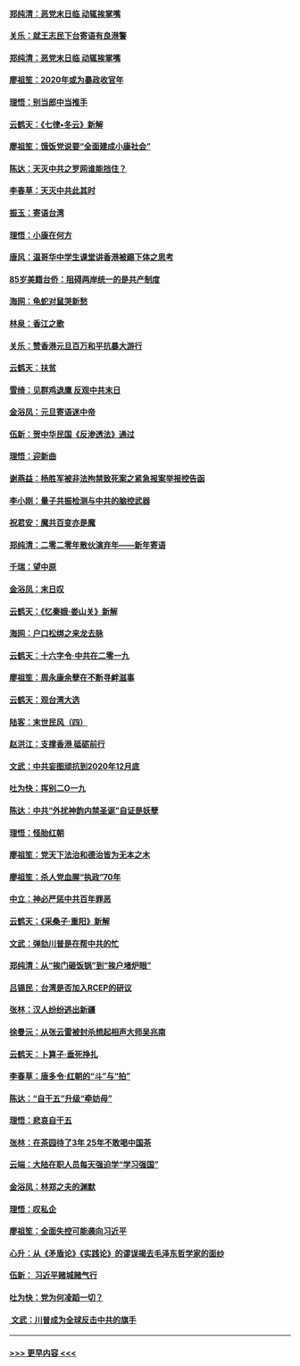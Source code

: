 #### [郑纯清：恶党末日临 动辄挨掌嘴](../pages/nsc993/n11769912.md?t=01060544) 
#### [关乐：就王志民下台寄语有良港警](../pages/nsc993/n11769903.md?t=01060544) 
#### [郑纯清：恶党末日临 动辄挨掌嘴](../pages/nsc993/n11769356.md?t=01060544) 
#### [廖祖笙：2020年或为暴政收官年](../pages/nsc993/n11768216.md?t=01060544) 
#### [理悟：别当郎中当推手](../pages/nsc993/n11768243.md?t=01060544) 
#### [云鹤天：《七律▪冬云》新解](../pages/nsc993/n11768204.md?t=01060544) 
#### [廖祖笙：饿饭党说要“全面建成小康社会”](../pages/nsc993/n11767482.md?t=01060544) 
#### [陈达：天灭中共之罗网谁能挡住？](../pages/nsc993/n11767465.md?t=01060544) 
#### [李春草：天灭中共此其时](../pages/nsc993/n11767452.md?t=01060544) 
#### [振玉：寄语台湾](../pages/nsc993/n11767432.md?t=01060544) 
#### [理悟：小康在何方](../pages/nsc993/n11767394.md?t=01060544) 
#### [唐风：温哥华中学生课堂讲香港被踢下体之思考](../pages/nsc993/n11766848.md?t=01060544) 
#### [85岁美籍台侨：阻碍两岸统一的是共产制度](../pages/nsc993/n11765043.md?t=01060544) 
#### [海网：龟蛇对鼠哭新愁](../pages/nsc993/n11764895.md?t=01060544) 
#### [林泉：香江之歌](../pages/nsc993/n11764415.md?t=01060544) 
#### [关乐：赞香港元旦百万和平抗暴大游行](../pages/nsc993/n11764382.md?t=01060544) 
#### [云鹤天：扶贫](../pages/nsc993/n11764245.md?t=01060544) 
#### [雪绮：见群鸡退鹰  反观中共末日](../pages/nsc993/n11762112.md?t=01060544) 
#### [金浴凤：元旦寄语迷中帝](../pages/nsc993/n11761788.md?t=01060544) 
#### [伍新：贺中华民国《反渗透法》通过](../pages/nsc993/n11761994.md?t=01060544) 
#### [理悟：迎新曲](../pages/nsc993/n11761152.md?t=01060544) 
#### [谢燕益：杨胜军被非法拘禁致死案之紧急报案举报控告函](../pages/nsc993/n11756134.md?t=01060544) 
#### [李小刚：量子共振检测与中共的脑控武器](../pages/nsc993/n11754518.md?t=01060544) 
#### [祝君安：魔共百变亦是魔](../pages/nsc993/n11754469.md?t=01060544) 
#### [郑纯清：二零二零年散伙演弃年——新年寄语](../pages/nsc993/n11754195.md?t=01060544) 
#### [千瑞：望中原](../pages/nsc993/n11754159.md?t=01060544) 
#### [金浴凤：末日叹](../pages/nsc993/n11752359.md?t=01060544) 
#### [云鹤天：《忆秦娥‧娄山关》新解](../pages/nsc993/n11752348.md?t=01060544) 
#### [海网：户口松绑之来龙去脉](../pages/nsc993/n11752328.md?t=01060544) 
#### [云鹤天：十六字令‧中共在二零一九](../pages/nsc993/n11752305.md?t=01060544) 
#### [廖祖笙：周永康余孽在不断寻衅滋事](../pages/nsc993/n11751013.md?t=01060544) 
#### [云鹤天：观台湾大选](../pages/nsc993/n11751007.md?t=01060544) 
#### [陆客：末世民风（四）](../pages/nsc993/n11749203.md?t=01060544) 
#### [赵洪江：支撑香港 砥砺前行](../pages/nsc993/n11748482.md?t=01060544) 
#### [文武：中共妄图顽抗到2020年12月底](../pages/nsc993/n11748446.md?t=01060544) 
#### [吐为快：挥别二O一九](../pages/nsc993/n11748411.md?t=01060544) 
#### [陈达：中共“外扰神韵内禁圣诞”自证是妖孽](../pages/nsc993/n11748226.md?t=01060544) 
#### [理悟：怪胎红朝](../pages/nsc993/n11748206.md?t=01060544) 
#### [廖祖笙：党天下法治和德治皆为无本之木](../pages/nsc993/n11748135.md?t=01060544) 
#### [廖祖笙：杀人党血腥“执政”70年](../pages/nsc993/n11745144.md?t=01060544) 
#### [中立：神必严惩中共百年罪恶](../pages/nsc993/n11744970.md?t=01060544) 
#### [云鹤天：《采桑子‧重阳》新解](../pages/nsc993/n11744948.md?t=01060544) 
#### [文武：弹劾川普是在帮中共的忙](../pages/nsc993/n11744758.md?t=01060544) 
#### [郑纯清：从“挨门砸饭锅”到“挨户堵炉眼”](../pages/nsc993/n11744745.md?t=01060544) 
#### [吕锡民：台湾是否加入RCEP的研议](../pages/nsc993/n11744701.md?t=01060544) 
#### [张林：汉人纷纷逃出新疆](../pages/nsc993/n11743530.md?t=01060544) 
#### [徐曼沅：从张云雷被封杀想起相声大师吴兆南](../pages/nsc993/n11741816.md?t=01060544) 
#### [云鹤天：卜算子‧垂死挣扎](../pages/nsc993/n11739956.md?t=01060544) 
#### [李春草：唐多令‧红朝的“斗”与“拍”](../pages/nsc993/n11739830.md?t=01060544) 
#### [陈达：“自干五”升级“牵妨母”](../pages/nsc993/n11739724.md?t=01060544) 
#### [理悟：悲哀自干五](../pages/nsc993/n11739547.md?t=01060544) 
#### [张林：在茶园待了3年 25年不敢喝中国茶](../pages/nsc993/n11739240.md?t=01060544) 
#### [云端：大陆在职人员每天强迫学“学习强国”](../pages/nsc993/n11738735.md?t=01060544) 
#### [金浴凤：林郑之夫的渊默](../pages/nsc993/n11737735.md?t=01060544) 
#### [理悟：叹私企](../pages/nsc993/n11737715.md?t=01060544) 
#### [廖祖笙：全面失控可能袭向习近平](../pages/nsc993/n11737704.md?t=01060544) 
#### [心升：从《矛盾论》《实践论》的谬误揭去毛泽东哲学家的面纱](../pages/nsc993/n11736962.md?t=01060544) 
#### [伍新： 习近平赌城赌气行](../pages/nsc993/n11736929.md?t=01060544) 
#### [吐为快：党为何凌蹈一切？](../pages/nsc993/n11736915.md?t=01060544) 
#### [ 文武：川普成为全球反击中共的旗手](../pages/nsc993/n11736882.md?t=01060544) 

----
#### [ >>> 更早内容 <<< ](../indexes/nsc993-earlier.md)
